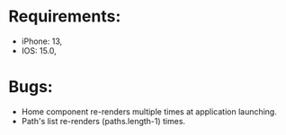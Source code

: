 # Requirements:
 - iPhone: 13,
 - IOS: 15.0,

 # Bugs:
 - Home component re-renders multiple times at application launching.
 - Path's list re-renders (paths.length-1) times.